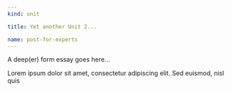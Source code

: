 ```yaml
---
kind: unit

title: Yet another Unit 2...

name: post-for-experts
---
```


A deep(er) form essay goes here...

<!--more-->

Lorem ipsum dolor sit amet, consectetur adipiscing elit. Sed euismod, nisl quis
